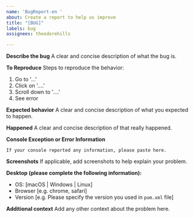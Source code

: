 ```yaml
---
name: 'BugReport-en '
about: Create a report to help us improve
title: "[BUG]"
labels: bug
assignees: theodorehills

---
```


**Describe the bug**
A clear and concise description of what the bug is.

**To Reproduce**
Steps to reproduce the behavior:
1. Go to '...'
2. Click on '....'
3. Scroll down to '....'
4. See error

**Expected behavior**
A clear and concise description of what you expected to happen.

**Happened**
A clear and concise description of that really happened.

**Console Exception or Error Information**
```plain
If your console reported any information, please paste here.
```

**Screenshots**
If applicable, add screenshots to help explain your problem.

**Desktop (please complete the following information):**
 - OS: [macOS | Windows | Linux]
 - Browser [e.g. chrome, safari]
 - Version [e.g. Please specify the version you used in `pom.xml` file]

**Additional context**
Add any other context about the problem here.
